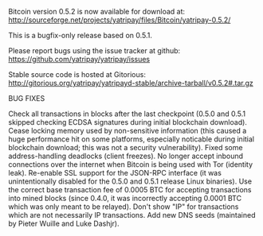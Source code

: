 Bitcoin version 0.5.2 is now available for download at:
http://sourceforge.net/projects/yatripay/files/Bitcoin/yatripay-0.5.2/

This is a bugfix-only release based on 0.5.1.

Please report bugs using the issue tracker at github:
https://github.com/yatripay/yatripay/issues

Stable source code is hosted at Gitorious:
http://gitorious.org/yatripay/yatripayd-stable/archive-tarball/v0.5.2#.tar.gz

BUG FIXES

Check all transactions in blocks after the last checkpoint (0.5.0 and 0.5.1 skipped checking ECDSA signatures during initial blockchain download).
Cease locking memory used by non-sensitive information (this caused a huge performance hit on some platforms, especially noticable during initial blockchain download; this was
not a security vulnerability).
Fixed some address-handling deadlocks (client freezes).
No longer accept inbound connections over the internet when Bitcoin is being used with Tor (identity leak).
Re-enable SSL support for the JSON-RPC interface (it was unintentionally disabled for the 0.5.0 and 0.5.1 release Linux binaries).
Use the correct base transaction fee of 0.0005 BTC for accepting transactions into mined blocks (since 0.4.0, it was incorrectly accepting 0.0001 BTC which was only meant to be relayed).
Don't show "IP" for transactions which are not necessarily IP transactions.
Add new DNS seeds (maintained by Pieter Wuille and Luke Dashjr).

